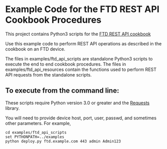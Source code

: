 # Example Code for the FTD REST API Cookbook Procedures


This project contains Python3 scripts for the [FTD REST API cookbook](https://developer.cisco.com/docs/firepower/threat-defense/ )

Use this example code to perform REST API operations as described in the cookbook on an FTD device.

The files in examples/ftd_api_scripts are standalone Python3 scripts to execute the end to end cookbook procedures.
The files in examples/ftd_api_resources contain the functions used to perform REST API requests from the standalone scripts.

## To execute from the command line:

These scripts require Python version 3.0 or greater and the [Requests](https://requests.kennethreitz.org/en/master/) library.

You will need to provide device host, port, user, passwd, and sometimes other parameters. For example,
````
cd examples/ftd_api_scripts
set PYTHONPATH=../examples
python deploy.py ftd.example.com 443 admin Admin123
````



